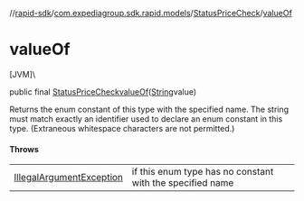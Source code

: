 //[rapid-sdk](../../../index.md)/[com.expediagroup.sdk.rapid.models](../index.md)/[StatusPriceCheck](index.md)/[valueOf](value-of.md)

# valueOf

[JVM]\

public final [StatusPriceCheck](index.md)[valueOf](value-of.md)([String](https://docs.oracle.com/javase/8/docs/api/java/lang/String.html)value)

Returns the enum constant of this type with the specified name. The string must match exactly an identifier used to declare an enum constant in this type. (Extraneous whitespace characters are not permitted.)

#### Throws

| | |
|---|---|
| [IllegalArgumentException](https://kotlinlang.org/api/latest/jvm/stdlib/kotlin/-illegal-argument-exception/index.html) | if this enum type has no constant with the specified name |
